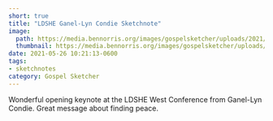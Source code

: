 ```yaml
---
short: true
title: "LDSHE Ganel-Lyn Condie Sketchnote"
image:
  path: https://media.bennorris.org/images/gospelsketcher/uploads/2021/6f5331a0a3.jpg
  thumbnail: https://media.bennorris.org/images/gospelsketcher/uploads/2021/6f5331a0a3.jpg
date: 2021-05-26 10:21:13-0600
tags:
- sketchnotes
category: Gospel Sketcher
---
```


Wonderful opening keynote at the LDSHE West Conference from Ganel-Lyn Condie. Great message about finding peace.
